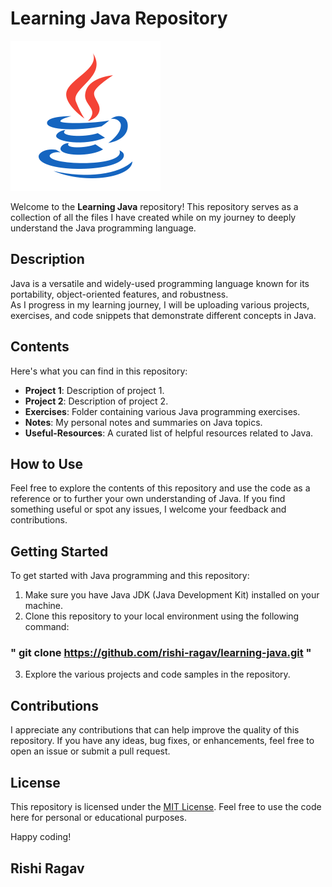 # Learning Java Repository

![Java Logo](logo.png)

Welcome to the **Learning Java** repository! This repository serves as a collection of all the files I have created while on my journey to deeply understand the Java programming language.

## Description

Java is a versatile and widely-used programming language known for its portability, object-oriented features, and robustness.
<br>As I progress in my learning journey, I will be uploading various projects, exercises, and code snippets that demonstrate different concepts in Java.

## Contents

Here's what you can find in this repository:

- **Project 1**: Description of project 1.
- **Project 2**: Description of project 2.
- **Exercises**: Folder containing various Java programming exercises.
- **Notes**: My personal notes and summaries on Java topics.
- **Useful-Resources**: A curated list of helpful resources related to Java.

## How to Use

Feel free to explore the contents of this repository and use the code as a reference or to further your own understanding of Java. If you find something useful or spot any issues, I welcome your feedback and contributions.

## Getting Started

To get started with Java programming and this repository:

1. Make sure you have Java JDK (Java Development Kit) installed on your machine.
2. Clone this repository to your local environment using the following command:<br>
 ### " git clone https://github.com/rishi-ragav/learning-java.git "
3. Explore the various projects and code samples in the repository.

## Contributions

I appreciate any contributions that can help improve the quality of this repository. 
If you have any ideas, bug fixes, or enhancements, feel free to open an issue or submit a pull request.

## License

This repository is licensed under the [MIT License](https://opensource.org/licenses/MIT). Feel free to use the code here for personal or educational purposes.

Happy coding!

## Rishi Ragav


